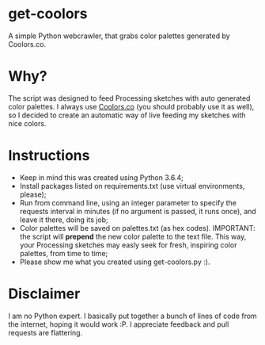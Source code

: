# get-coolors
A simple Python webcrawler, that grabs color palettes generated by Coolors.co. 

# Why?
The script was designed to feed Processing sketches with auto generated color palettes. I always use [Coolors.co](https://coolors.co/) (you should probably use it as well), so I decided to create an automatic way of live feeding my sketches with nice colors.

# Instructions
* Keep in mind this was created using Python 3.6.4;
* Install packages listed on requirements.txt (use virtual environments, please);
* Run from command line, using an integer parameter to specify the requests interval in minutes (if no argument is passed, it runs once), and leave it there, doing its job;
* Color palettes will be saved on palettes.txt (as hex codes). IMPORTANT: the script will **prepend** the new color palette to the text file. This way, your Processing sketches may easly seek for fresh, inspiring color palettes, from time to time;
* Please show me what you created using get-coolors.py :).

# Disclaimer
I am no Python expert. I basically put together a bunch of lines of code from the internet, hoping it would work :P. I appreciate feedback and pull requests are flattering.
